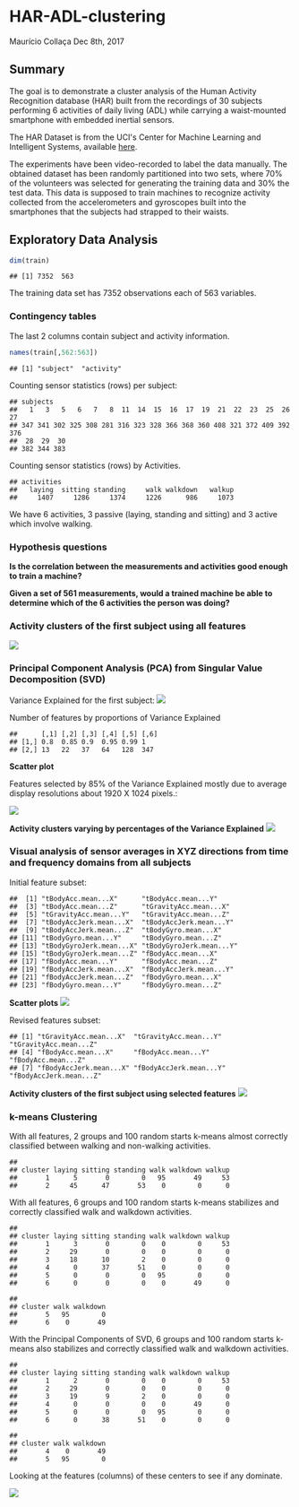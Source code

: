 HAR-ADL-clustering
================
Maurício Collaça
Dec 8th, 2017

Summary
-------

The goal is to demonstrate a cluster analysis of the Human Activity Recognition database (HAR) built from the recordings of 30 subjects performing 6 activities of daily living (ADL) while carrying a waist-mounted smartphone with embedded inertial sensors.

The HAR Dataset is from the UCI's Center for Machine Learning and Intelligent Systems, available [here](http://archive.ics.uci.edu/ml/datasets/Human+Activity+Recognition+Using+Smartphones).

The experiments have been video-recorded to label the data manually. The obtained dataset has been randomly partitioned into two sets, where 70% of the volunteers was selected for generating the training data and 30% the test data. This data is supposed to train machines to recognize activity collected from the accelerometers and gyroscopes built into the smartphones that the subjects had strapped to their waists.

Exploratory Data Analysis
-------------------------

``` r
dim(train)
```

    ## [1] 7352  563

The training data set has 7352 observations each of 563 variables.

### Contingency tables

The last 2 columns contain subject and activity information.

``` r
names(train[,562:563])
```

    ## [1] "subject"  "activity"

Counting sensor statistics (rows) per subject:

    ## subjects
    ##   1   3   5   6   7   8  11  14  15  16  17  19  21  22  23  25  26  27 
    ## 347 341 302 325 308 281 316 323 328 366 368 360 408 321 372 409 392 376 
    ##  28  29  30 
    ## 382 344 383

Counting sensor statistics (rows) by Activities.

    ## activities
    ##   laying  sitting standing     walk walkdown   walkup 
    ##     1407     1286     1374     1226      986     1073

We have 6 activities, 3 passive (laying, standing and sitting) and 3 active which involve walking.

### Hypothesis questions

**Is the correlation between the measurements and activities good enough to train a machine?**

**Given a set of 561 measurements, would a trained machine be able to determine which of the 6 activities the person was doing?**

### Activity clusters of the first subject using all features

![](HAR-ADL-clustering_files/figure-markdown_github/unnamed-chunk-7-1.png)

### Principal Component Analysis (PCA) from Singular Value Decomposition (SVD)

Variance Explained for the first subject: ![](HAR-ADL-clustering_files/figure-markdown_github/unnamed-chunk-8-1.png)

Number of features by proportions of Variance Explained

    ##      [,1] [,2] [,3] [,4] [,5] [,6]
    ## [1,] 0.8  0.85 0.9  0.95 0.99 1   
    ## [2,] 13   22   37   64   128  347

**Scatter plot**

Features selected by 85% of the Variance Explained mostly due to average display resolutions about 1920 X 1024 pixels.:

![](HAR-ADL-clustering_files/figure-markdown_github/unnamed-chunk-13-1.png)

**Activity clusters varying by percentages of the Variance Explained** ![](HAR-ADL-clustering_files/figure-markdown_github/unnamed-chunk-14-1.png)

### Visual analysis of sensor averages in XYZ directions from time and frequency domains from all subjects

Initial feature subset:

    ##  [1] "tBodyAcc.mean...X"      "tBodyAcc.mean...Y"     
    ##  [3] "tBodyAcc.mean...Z"      "tGravityAcc.mean...X"  
    ##  [5] "tGravityAcc.mean...Y"   "tGravityAcc.mean...Z"  
    ##  [7] "tBodyAccJerk.mean...X"  "tBodyAccJerk.mean...Y" 
    ##  [9] "tBodyAccJerk.mean...Z"  "tBodyGyro.mean...X"    
    ## [11] "tBodyGyro.mean...Y"     "tBodyGyro.mean...Z"    
    ## [13] "tBodyGyroJerk.mean...X" "tBodyGyroJerk.mean...Y"
    ## [15] "tBodyGyroJerk.mean...Z" "fBodyAcc.mean...X"     
    ## [17] "fBodyAcc.mean...Y"      "fBodyAcc.mean...Z"     
    ## [19] "fBodyAccJerk.mean...X"  "fBodyAccJerk.mean...Y" 
    ## [21] "fBodyAccJerk.mean...Z"  "fBodyGyro.mean...X"    
    ## [23] "fBodyGyro.mean...Y"     "fBodyGyro.mean...Z"

**Scatter plots** ![](HAR-ADL-clustering_files/figure-markdown_github/unnamed-chunk-17-1.png)

Revised features subset:

    ## [1] "tGravityAcc.mean...X"  "tGravityAcc.mean...Y"  "tGravityAcc.mean...Z" 
    ## [4] "fBodyAcc.mean...X"     "fBodyAcc.mean...Y"     "fBodyAcc.mean...Z"    
    ## [7] "fBodyAccJerk.mean...X" "fBodyAccJerk.mean...Y" "fBodyAccJerk.mean...Z"

**Activity clusters of the first subject using selected features** ![](HAR-ADL-clustering_files/figure-markdown_github/unnamed-chunk-19-1.png)

### k-means Clustering

With all features, 2 groups and 100 random starts k-means almost correctly classified between walking and non-walking activities.

    ##        
    ## cluster laying sitting standing walk walkdown walkup
    ##       1      5       0        0   95       49     53
    ##       2     45      47       53    0        0      0

With all features, 6 groups and 100 random starts k-means stabilizes and correctly classified walk and walkdown activities.

    ##        
    ## cluster laying sitting standing walk walkdown walkup
    ##       1      3       0        0    0        0     53
    ##       2     29       0        0    0        0      0
    ##       3     18      10        2    0        0      0
    ##       4      0      37       51    0        0      0
    ##       5      0       0        0   95        0      0
    ##       6      0       0        0    0       49      0

    ##        
    ## cluster walk walkdown
    ##       5   95        0
    ##       6    0       49

With the Principal Components of SVD, 6 groups and 100 random starts k-means also stabilizes and correctly classified walk and walkdown activities.

    ##        
    ## cluster laying sitting standing walk walkdown walkup
    ##       1      2       0        0    0        0     53
    ##       2     29       0        0    0        0      0
    ##       3     19       9        2    0        0      0
    ##       4      0       0        0    0       49      0
    ##       5      0       0        0   95        0      0
    ##       6      0      38       51    0        0      0

    ##        
    ## cluster walk walkdown
    ##       4    0       49
    ##       5   95        0

Looking at the features (columns) of these centers to see if any dominate.

![](HAR-ADL-clustering_files/figure-markdown_github/unnamed-chunk-24-1.png)
